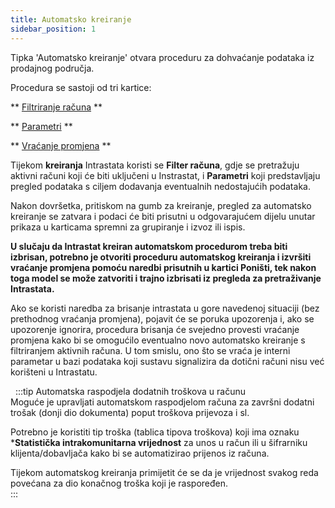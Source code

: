 ```yaml
---
title: Automatsko kreiranje
sidebar_position: 1
---
```


Tipka 'Automatsko kreiranje' otvara proceduru za dohvaćanje podataka iz prodajnog područja.  

Procedura se sastoji od tri kartice:

** [Filtriranje računa](/docs/finance-area/declarations/intrastat/automatic-creation-intrastat1/invoices-filter) **

** [Parametri](/docs/finance-area/declarations/intrastat/automatic-creation-intrastat1/parameters) **

** [Vraćanje promjena](/docs/finance-area/declarations/intrastat/automatic-creation-intrastat1/restore) **

Tijekom **kreiranja** Intrastata koristi se **Filter računa**, gdje se pretražuju aktivni računi koji će biti uključeni u Instrastat, i **Parametri** koji predstavljaju pregled podataka s ciljem dodavanja eventualnih nedostajućih podataka.

Nakon dovršetka, pritiskom na gumb za kreiranje, pregled za automatsko kreiranje se zatvara i podaci će biti prisutni u odgovarajućem dijelu unutar prikaza u karticama spremni za grupiranje i izvoz ili ispis.

**U slučaju da Intrastat kreiran automatskom procedurom treba biti izbrisan, potrebno je otvoriti proceduru automatskog kreiranja i izvršiti vraćanje promjena pomoću naredbi prisutnih u kartici Poništi, tek nakon toga model se može zatvoriti i trajno izbrisati iz pregleda za pretraživanje Intrastata.**

Ako se koristi naredba za brisanje intrastata u gore navedenoj situaciji (bez prethodnog vraćanja promjena), pojavit će se poruka upozorenja i, ako se upozorenje ignorira, procedura brisanja će svejedno provesti vraćanje promjena kako bi se omogućilo eventualno novo automatsko kreiranje s filtriranjem aktivnih računa. U tom smislu, ono što se vraća je interni parametar u bazi podataka koji sustavu signalizira da dotični računi nisu već korišteni u Intrastatu.

 
:::tip Automatska raspodjela dodatnih troškova u računu   
Moguće je upravljati automatskom raspodjelom računa za završni dodatni trošak (donji dio dokumenta) poput troškova prijevoza i sl.  

Potrebno je koristiti tip troška (tablica tipova troškova) koji ima oznaku  ***Statistička intrakomunitarna vrijednost** za unos u račun ili u šifrarniku klijenta/dobavljača kako bi se automatizirao prijenos iz računa.

Tijekom automatskog kreiranja primijetit će se da je vrijednost svakog reda povećana za dio konačnog troška koji je raspoređen.  
:::





